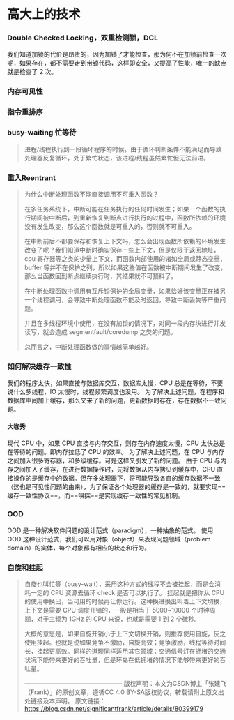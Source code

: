 # 高大上的技术


### Double Checked Locking，双重检测锁，DCL

我们知道加锁的代价是昂贵的，因为加锁了才能检查，那为何不在加锁前检查一次呢，如果存在，都不需要走到带锁代码，这样即安全，又提高了性能，唯一的缺点就是检查了 2 次。

### 内存可见性

### 指令重排序

### busy-waiting 忙等待

> 进程/线程执行到一段循环程序的时候，由于循环判断条件不能满足而导致处理器反复循环，处于繁忙状态，该进程/线程虽然繁忙但无法前进。

### 重入Reentrant

> 为什么中断处理函数不能直接调用不可重入函数？
>
> 
>
> 在多任务系统下，中断可能在任务执行的任何时间发生；如果一个函数的执行期间被中断后，到重新恢复到断点进行执行的过程中，函数所依赖的环境没有发生改变，那么这个函数就是可重入的，否则就不可重入。
>
> 在中断前后不都要保存和恢复上下文吗，怎么会出现函数所依赖的环境发生改变了呢？我们知道中断时确实保存一些上下文，但是仅限于返回地址，cpu 寄存器等之类的少量上下文，而函数内部使用的诸如全局或静态变量，buffer 等并不在保护之列，所以如果这些值在函数被中断期间发生了改变，那么当函数回到断点继续执行时，其结果就不可预料了。
>
> 在中断处理函数中调用有互斥锁保护的全局变量，如果恰好该变量正在被另一个线程调用，会导致中断处理函数不能及时返回，导致中断丢失等严重问题。
>
> 并且在多线程环境中使用，在没有加锁的情况下，对同一段内存块进行并发读写，就会造成 segmentfault/coredump 之类的问题。
>
> 总而言之，中断处理函数做的事情越简单越好。

### 如何解决缓存一致性

我们的程序太快，如果直接与数据库交互，数据库太慢，CPU 总是在等待，不要说什么多线程，IO 太慢时，线程频繁调度也没用。
为了解决上述问题，在程序和数据库中间加上缓存，那么又来了新的问题，更新数据时存在，存在数据不一致问题。

#### 大咖秀

现代 CPU 中，如果 CPU 直接与内存交互，则存在内存速度太慢，CPU 太快总是在等待的问题。即内存拉低了 CPU 的效率。
为了解决上述问题，在 CPU 与内存之间加入很多寄存器，和多级缓存。可是这样又引发了新的问题。
由于 CPU 与内存之间加入了缓存，在进行数据操作时，先将数据从内存拷贝到缓存中，CPU 直接操作的是缓存中的数据。但在多处理器下，将可能导致各自的缓存数据不一致（这也是可见性问题的由来），为了保证各个处理器的缓存是一致的，就要实现==缓存一致性协议==，而==嗅探==是实现缓存一致性的常见机制。

### OOD

OOD 是一种解决软件问题的设计范式（paradigm），一种抽象的范式。 使用 OOD 这种设计范式，我们可以用对象（object）来表现问题领域（problem domain）的实体，每个对象都有相应的状态和行为。 

### 自旋和挂起

> 自旋也叫忙等（busy-wait），采用这种方式的线程不会被挂起，而是会消耗一定的 CPU 资源去循环 check 是否可以执行了。
> 挂起就是把你从 CPU 的使用中换出，当可用的时候再让你运行。这种换进换出叫着上下文切换，上下文是需要 CPU 调度开销的，一般是相当于 5000~10000 个时钟周期，对于主频为 1GHz 的 CPU 来说，也就是需要 1 到 2 个微秒。
>
> 
>
> 大概的意思是，如果自旋开销小于上下文切换开销，则推荐使用自旋，反之使用挂起。也就是说如果竞争不激励，自旋高效；竞争激励，线程等待时间长，挂起更高效。同样的道理同样适用其它领域：交通信号灯在拥堵的交通状况下能带来更好的吞吐量，但是环岛在低拥堵的情况下能够带来更好的吞吐量。
>
> ————————————————
> 版权声明：本文为CSDN博主「张建飞（Frank）」的原创文章，遵循CC 4.0 BY-SA版权协议，转载请附上原文出处链接及本声明。
> 原文链接：https://blog.csdn.net/significantfrank/article/details/80399179

